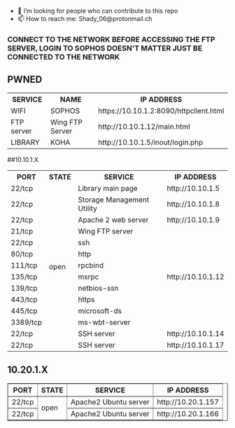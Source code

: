 <ul>
  <li>🤔 I’m looking for people who can contribute to this repo</li>
  <li>📫 How to reach me: Shady_06@protonmail.ch</li>
</ul>
  
<h3>CONNECT TO THE NETWORK BEFORE ACCESSING THE FTP SERVER, LOGIN TO SOPHOS DOESN'T MATTER JUST BE CONNECTED TO THE NETWORK</h3>
<h2>PWNED</h2>

<table>
  <tr>
    <th>SERVICE</th>
    <th>NAME</th>
    <th>IP ADDRESS</th>
  </tr>
  </tr>
    <td> WIFI </td>
    <td> SOPHOS </td>
    <td>https://10.10.1.2:8090/httpclient.html</td>
 </tr>
   </tr>
    <td> FTP server </td>
    <td> Wing FTP Server </td>
    <td> http://10.10.1.12/main.html </td>
 </tr>
 </tr>
   </tr>
    <td> LIBRARY </td>
    <td> KOHA </td>
    <td> http://10.10.1.5/inout/login.php </td>
 </tr>
</table>

##10.10.1.X
<table>
  <tr>
    <th>PORT</th>
    <th>STATE</th>
    <th>SERVICE</th>
    <th>IP ADDRESS</th>
  </tr>
    <td> 22/tcp </td>
    <td rowspan="14">open</td>
    <td>Library main page</td>
    <td>http://10.10.1.5</td>
  </tr>
  <tr>
    <td>22/tcp</td>
    <td>Storage Management Utility</td>
    <td>http://10.10.1.8</td>
  </tr>
  <tr>
    <td>22/tcp</td>
    <td>Apache 2 web server</td>
    <td>http://10.10.1.9</td>
  </tr>
  <tr>
    <td>21/tcp</td>
    <td>Wing FTP server</td>
    <td rowspan="9">http://10.10.1.12</td>
  </tr>
  <tr>
    <td>22/tcp</td>
    <td>ssh</td>
  </tr>
  <tr>
    <td>80/tcp</td>
    <td>http</td>
  </tr>
  <tr>
    <td>111/tcp</td>
    <td>rpcbind</td>
  </tr>
  <tr>
    <td>135/tcp</td>
    <td>msrpc</td>
  </tr>
  <tr>
    <td>139/tcp</td>
    <td>netbios-ssn</td>
  </tr>
  <tr>
    <td>443/tcp</td>
    <td>https</td>
  </tr>
  <tr>
    <td>445/tcp</td>
    <td>microsoft-ds</td>
  </tr>
  <tr>
    <td>3389/tcp</td>
    <td>ms-wbt-server</td>
  </tr> 
  <tr>
    <td>22/tcp</td>
    <td>SSH server</td>
    <td>http://10.10.1.14</td>
  </tr>
  <tr>
    <td>22/tcp</td>
    <td>SSH server</td>
    <td>http://10.10.1.17</td>
  </tr>
</table>

<h2>10.20.1.X</h2>
<table border='1' style='border-collapse:collapse'>
  <tr>
    <th>PORT</th>
    <th>STATE</th>
    <th>SERVICE</th>
    <th>IP ADDRESS</th>
  </tr>
  <tr>
    <td>22/tcp</td>
    <td rowspan="2">open</td>
    <td>Apache2 Ubuntu server</td>
    <td>http://10.20.1.157</td>
  </tr>
  <tr>
    <td>22/tcp</td>
    <td>Apache2 Ubuntu server</td>
    <td>http://10.20.1.166</td>
  </tr>
</table>
